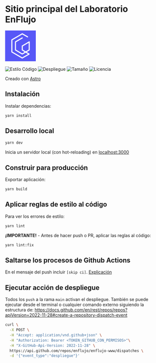# Sitio principal del Laboratorio EnFlujo

<img src="./recursos/favicon.svg" style="width:100px;" alt="Logo EnFlujo" />

![Estilo Código](https://github.com/enflujo/enflujo-www/actions/workflows/estilo-codigo.yml/badge.svg)
![Despliegue](https://github.com/enflujo/enflujo-www/actions/workflows/despliegue.yml/badge.svg)
![Tamaño](https://img.shields.io/github/repo-size/enflujo/enflujo-www?color=%235757f7&label=Tama%C3%B1o%20repo&logo=open-access&logoColor=white)
![Licencia](https://img.shields.io/github/license/enflujo/enflujo-www?label=Licencia&logo=open-source-initiative&logoColor=white)

Creado con [Astro](https://astro.build/)

## Instalación

Instalar dependencias:

```bash
yarn install
```

## Desarrollo local

```bash
yarn dev
```

Inicia un servidor local (con hot-reloading) en [localhost:3000](http://localhost:4321)

## Construir para producción

Exportar aplicación:

```bash
yarn build
```

## Aplicar reglas de estilo al código

Para ver los errores de estilo:

```bash
yarn lint
```

**¡IMPORTANTE!** - Antes de hacer push o PR, aplicar las reglas al código:

```bash
yarn lint:fix
```

## Saltarse los procesos de Github Actions

En el mensaje del push incluir `[skip ci]`. [Explicación](https://github.blog/changelog/2021-02-08-github-actions-skip-pull-request-and-push-workflows-with-skip-ci/)

## Ejecutar acción de despliegue

Todos los `push` a la rama `main` activan el despliegue. También se puede ejecutar desde el terminal o cualquier comando externo siguiendo la estructura de: https://docs.github.com/en/rest/repos/repos?apiVersion=2022-11-28#create-a-repository-dispatch-event

```bash
curl \
  -X POST \
  -H "Accept: application/vnd.github+json" \
  -H "Authorization: Bearer <TOKEN_GITHUB_CON_PERMISOS>"\
  -H "X-GitHub-Api-Version: 2022-11-28" \
  https://api.github.com/repos/enflujo/enflujo-www/dispatches \
  -d '{"event_type":"despliegue"}'
```
